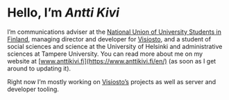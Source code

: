 # Hello, I’m _Antti Kivi_

I’m communications adviser at the
[National Union of University Students in Finland](https://syl.fi/en), managing
director and developer for [Visiosto](https://www.visiosto.fi/en/), and a
student of social sciences and science at the University of Helsinki and
administrative sciences at Tampere University. You can read more about me on my
website at [www.anttikivi.fi](https://www.anttikivi.fi/en/) (as soon as I get
around to updating it).

Right now I’m mostly working on [Visiosto’s](https://github.com/visiosto)
projects as well as server and developer tooling.
